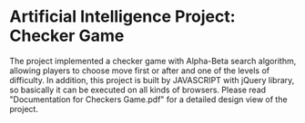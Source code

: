 Artificial Intelligence Project: Checker Game
=====

The project implemented a checker game with Alpha-Beta search algorithm, allowing players to choose move first or after and one of the levels of difficulty. In addition, this project is built by JAVASCRIPT with jQuery library, so basically it can be executed on all kinds of browsers. 
Please read "Documentation for Checkers Game.pdf" for a detailed design view of the project.
